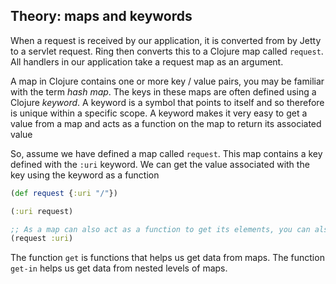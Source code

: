 ## Theory: maps and keywords

When a request is received by our application, it is converted from by Jetty to a servlet request.  Ring then converts this to a Clojure map called `request`.  All handlers in our application take a request map as an argument.

A map in Clojure contains one or more key / value pairs, you may be familiar with the term _hash map_.  The keys in these maps are often defined using a Clojure _keyword_.  A keyword is a symbol that points to itself and so therefore is unique within a specific scope.  A keyword makes it very easy to get a value from a map and acts as a function on the map to return its associated value

So, assume we have defined a map called `request`. This map contains a key defined with the `:uri` keyword. We can get the value associated with the key using the keyword as a function

```clojure
(def request {:uri "/"})

(:uri request)

;; As a map can also act as a function to get its elements, you can also use the following form to get the same value
(request :uri)
```

The function `get` is functions that helps us get data from maps.  The function `get-in` helps us get data from nested levels of maps.
